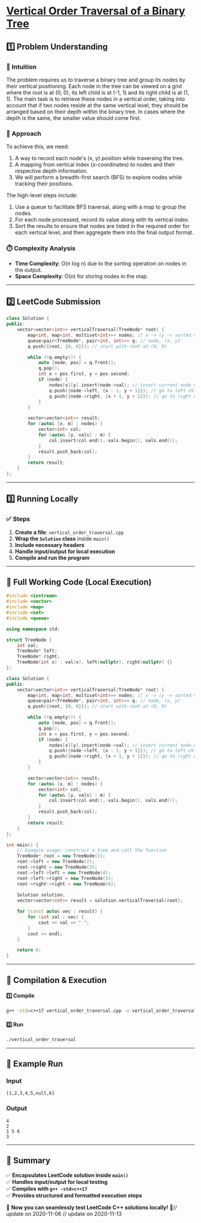 # **[Vertical Order Traversal of a Binary Tree](https://leetcode.com/problems/vertical-order-traversal-of-a-binary-tree/description/)**  

## **1️⃣ Problem Understanding**  
### **📌 Intuition**  
The problem requires us to traverse a binary tree and group its nodes by their vertical positioning. Each node in the tree can be viewed on a grid where the root is at (0, 0), its left child is at (-1, 1) and its right child is at (1, 1). The main task is to retrieve these nodes in a vertical order, taking into account that if two nodes reside at the same vertical level, they should be arranged based on their depth within the binary tree. In cases where the depth is the same, the smaller value should come first.

### **🚀 Approach**  
To achieve this, we need:
1. A way to record each node's (x, y) position while traversing the tree.
2. A mapping from vertical index (x-coordinates) to nodes and their respective depth information.
3. We will perform a breadth-first search (BFS) to explore nodes while tracking their positions.

The high-level steps include:
1. Use a queue to facilitate BFS traversal, along with a map to group the nodes.
2. For each node processed, record its value along with its vertical index.
3. Sort the results to ensure that nodes are listed in the required order for each vertical level, and then aggregate them into the final output format.

### **⏱️ Complexity Analysis**  
- **Time Complexity**: O(n log n) due to the sorting operation on nodes in the output.  
- **Space Complexity**: O(n) for storing nodes in the map.  

---  

## **2️⃣ LeetCode Submission**  
```cpp
class Solution {
public:
    vector<vector<int>> verticalTraversal(TreeNode* root) {
        map<int, map<int, multiset<int>>> nodes; // x -> (y -> sorted values)
        queue<pair<TreeNode*, pair<int, int>>> q; // node, (x, y)
        q.push({root, {0, 0}}); // start with root at (0, 0)

        while (!q.empty()) {
            auto [node, pos] = q.front();
            q.pop();
            int x = pos.first, y = pos.second;
            if (node) {
                nodes[x][y].insert(node->val); // insert current node value
                q.push({node->left, {x - 1, y + 1}}); // go to left child
                q.push({node->right, {x + 1, y + 1}}); // go to right child
            }
        }

        vector<vector<int>> result;
        for (auto& [x, m] : nodes) {
            vector<int> col;
            for (auto& [y, vals] : m) {
                col.insert(col.end(), vals.begin(), vals.end());
            }
            result.push_back(col);
        }
        return result;
    }
};  
```  

---  

## **3️⃣ Running Locally**  
### **✅ Steps**  
1. **Create a file**: `vertical_order_traversal.cpp`  
2. **Wrap the `Solution` class** inside `main()`  
3. **Include necessary headers**  
4. **Handle input/output for local execution**  
5. **Compile and run the program**  

---  

## **📝 Full Working Code (Local Execution)**  
```cpp
#include <iostream>
#include <vector>
#include <map>
#include <set>
#include <queue>

using namespace std;

struct TreeNode {
    int val;
    TreeNode* left;
    TreeNode* right;
    TreeNode(int x) : val(x), left(nullptr), right(nullptr) {}
};

class Solution {
public:
    vector<vector<int>> verticalTraversal(TreeNode* root) {
        map<int, map<int, multiset<int>>> nodes; // x -> (y -> sorted values)
        queue<pair<TreeNode*, pair<int, int>>> q; // node, (x, y)
        q.push({root, {0, 0}}); // start with root at (0, 0)

        while (!q.empty()) {
            auto [node, pos] = q.front();
            q.pop();
            int x = pos.first, y = pos.second;
            if (node) {
                nodes[x][y].insert(node->val); // insert current node value
                q.push({node->left, {x - 1, y + 1}}); // go to left child
                q.push({node->right, {x + 1, y + 1}}); // go to right child
            }
        }

        vector<vector<int>> result;
        for (auto& [x, m] : nodes) {
            vector<int> col;
            for (auto& [y, vals] : m) {
                col.insert(col.end(), vals.begin(), vals.end());
            }
            result.push_back(col);
        }
        return result;
    }
};

int main() {
    // Example usage: construct a tree and call the function
    TreeNode* root = new TreeNode(1);
    root->left = new TreeNode(2);
    root->right = new TreeNode(3);
    root->left->left = new TreeNode(4);
    root->left->right = new TreeNode(5);
    root->right->right = new TreeNode(6);
    
    Solution solution;
    vector<vector<int>> result = solution.verticalTraversal(root);

    for (const auto& vec : result) {
        for (int val : vec) {
            cout << val << " ";
        }
        cout << endl;
    }

    return 0;
}
```  

---  

## **🔧 Compilation & Execution**  
#### **1️⃣ Compile**  
```bash
g++ -std=c++17 vertical_order_traversal.cpp -o vertical_order_traversal
```  

#### **2️⃣ Run**  
```bash
./vertical_order_traversal
```  

---  

## **🎯 Example Run**  
### **Input**  
```
[1,2,3,4,5,null,6]
```  
### **Output**  
```
4 
2 
1 5 6 
3 
```  

---  

## **📌 Summary**  
✅ **Encapsulates LeetCode solution inside `main()`**  
✅ **Handles input/output for local testing**  
✅ **Compiles with `g++ -std=c++17`**  
✅ **Provides structured and formatted execution steps**  

🚀 **Now you can seamlessly test LeetCode C++ solutions locally!** 🚀// update on 2020-11-06
// update on 2020-11-13
